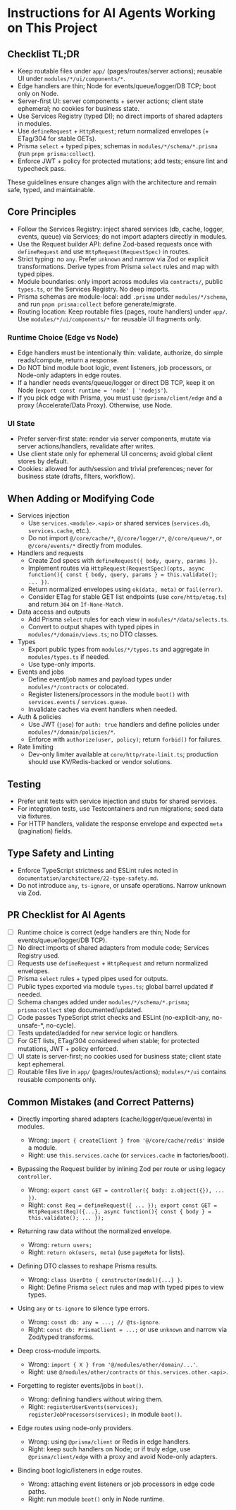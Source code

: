 # Instructions for AI Agents Working on This Project

## Checklist TL;DR

- Keep routable files under `app/` (pages/routes/server actions); reusable UI under `modules/*/ui/components/*`.
- Edge handlers are thin; Node for events/queue/logger/DB TCP; boot only on Node.
- Server-first UI: server components + server actions; client state ephemeral; no cookies for business state.
- Use Services Registry (typed DI); no direct imports of shared adapters in modules.
- Use `defineRequest` + `HttpRequest`; return normalized envelopes (+ ETag/304 for stable GETs).
- Prisma `select` + typed pipes; schemas in `modules/*/schema/*.prisma` (run `pnpm prisma:collect`).
- Enforce JWT + policy for protected mutations; add tests; ensure lint and typecheck pass.

These guidelines ensure changes align with the architecture and remain safe, typed, and maintainable.

## Core Principles

- Follow the Services Registry: inject shared services (db, cache, logger, events, queue) via Services; do not import adapters directly in modules.
- Use the Request builder API: define Zod-based requests once with `defineRequest` and use `HttpRequest(RequestSpec)` in routes.
- Strict typing: no `any`. Prefer `unknown` and narrow via Zod or explicit transformations. Derive types from Prisma `select` rules and map with typed pipes.
- Module boundaries: only import across modules via `contracts/`, public `types.ts`, or the Services Registry. No deep imports.
- Prisma schemas are module-local: add `.prisma` under `modules/*/schema`, and run `pnpm prisma:collect` before generate/migrate.
- Routing location: Keep routable files (pages, route handlers) under `app/`. Use `modules/*/ui/components/*` for reusable UI fragments only.

### Runtime Choice (Edge vs Node)

- Edge handlers must be intentionally thin: validate, authorize, do simple reads/compute, return a response.
- Do NOT bind module boot logic, event listeners, job processors, or Node-only adapters in edge routes.
- If a handler needs events/queue/logger or direct DB TCP, keep it on Node (`export const runtime = 'node' | 'nodejs'`).
- If you pick edge with Prisma, you must use `@prisma/client/edge` and a proxy (Accelerate/Data Proxy). Otherwise, use Node.

### UI State

- Prefer server-first state: render via server components, mutate via server actions/handlers, revalidate after writes.
- Use client state only for ephemeral UI concerns; avoid global client stores by default.
- Cookies: allowed for auth/session and trivial preferences; never for business state (drafts, filters, workflow).

## When Adding or Modifying Code

- Services injection
  - Use `services.<module>.<api>` or shared services (`services.db`, `services.cache`, etc.).
  - Do not import `@/core/cache/*`, `@/core/logger/*`, `@/core/queue/*`, or `@/core/events/*` directly from modules.
- Handlers and requests
  - Create Zod specs with `defineRequest({ body, query, params })`.
  - Implement routes via `HttpRequest(RequestSpec)(opts, async function(){ const { body, query, params } = this.validate(); ... })`.
  - Return normalized envelopes using `ok(data, meta)` or `fail(error)`.
  - Consider ETag for stable GET list endpoints (use `core/http/etag.ts`) and return `304` on `If-None-Match`.
- Data access and outputs
  - Add Prisma `select` rules for each view in `modules/*/data/selects.ts`.
  - Convert to output shapes with typed pipes in `modules/*/domain/views.ts`; no DTO classes.
- Types
  - Export public types from `modules/*/types.ts` and aggregate in `modules/types.ts` if needed.
  - Use type-only imports.
- Events and jobs
  - Define event/job names and payload types under `modules/*/contracts` or colocated.
  - Register listeners/processors in the module `boot()` with `services.events` / `services.queue`.
  - Invalidate caches via event handlers when needed.
- Auth & policies
  - Use JWT (`jose`) for `auth: true` handlers and define policies under `modules/*/domain/policies/*`.
  - Enforce with `authorize(user, policy)`; return `forbid()` for failures.
- Rate limiting
  - Dev-only limiter available at `core/http/rate-limit.ts`; production should use KV/Redis-backed or vendor solutions.

## Testing

- Prefer unit tests with service injection and stubs for shared services.
- For integration tests, use Testcontainers and run migrations; seed data via fixtures.
- For HTTP handlers, validate the response envelope and expected `meta` (pagination) fields.

## Type Safety and Linting

- Enforce TypeScript strictness and ESLint rules noted in `documentation/architecture/22-type-safety.md`.
- Do not introduce `any`, `ts-ignore`, or unsafe operations. Narrow unknown via Zod.

## PR Checklist for AI Agents

- [ ] Runtime choice is correct (edge handlers are thin; Node for events/queue/logger/DB TCP).
- [ ] No direct imports of shared adapters from module code; Services Registry used.
- [ ] Requests use `defineRequest` + `HttpRequest` and return normalized envelopes.
- [ ] Prisma `select` rules + typed pipes used for outputs.
- [ ] Public types exported via module `types.ts`; global barrel updated if needed.
- [ ] Schema changes added under `modules/*/schema/*.prisma`; `prisma:collect` step documented/updated.
- [ ] Code passes TypeScript strict checks and ESLint (no-explicit-any, no-unsafe-\*, no-cycle).
- [ ] Tests updated/added for new service logic or handlers.
- [ ] For GET lists, ETag/304 considered when stable; for protected mutations, JWT + policy enforced.
- [ ] UI state is server-first; no cookies used for business state; client state kept ephemeral.
- [ ] Routable files live in `app/` (pages/routes/actions); `modules/*/ui` contains reusable components only.

## Common Mistakes (and Correct Patterns)

- Directly importing shared adapters (cache/logger/queue/events) in modules.
  - Wrong: `import { createClient } from '@/core/cache/redis'` inside a module.
  - Right: use `this.services.cache` (or `services.cache` in factories/boot).

- Bypassing the Request builder by inlining Zod per route or using legacy `controller`.
  - Wrong: `export const GET = controller({ body: z.object({}), ... })`.
  - Right: `const Req = defineRequest({ ... }); export const GET = HttpRequest(Req)({...}, async function(){ const { body } = this.validate(); ... });`

- Returning raw data without the normalized envelope.
  - Wrong: `return users;`
  - Right: `return ok(users, meta)` (use `pageMeta` for lists).

- Defining DTO classes to reshape Prisma results.
  - Wrong: `class UserDto { constructor(model){...} }`.
  - Right: Define Prisma `select` rules and map with typed pipes to view types.

- Using `any` or `ts-ignore` to silence type errors.
  - Wrong: `const db: any = ...; // @ts-ignore`.
  - Right: `const db: PrismaClient = ...;` or use `unknown` and narrow via Zod/typed transforms.

- Deep cross-module imports.
  - Wrong: `import { X } from '@/modules/other/domain/...'`.
  - Right: use `@/modules/other/contracts` or `this.services.other.<api>`.

- Forgetting to register events/jobs in `boot()`.
  - Wrong: defining handlers without wiring them.
  - Right: `registerUserEvents(services); registerJobProcessors(services);` in module `boot()`.

- Edge routes using node-only providers.
  - Wrong: using `@prisma/client` or Redis in edge handlers.
  - Right: keep such handlers on Node; or if truly edge, use `@prisma/client/edge` with a proxy and avoid Node-only adapters.
- Binding boot logic/listeners in edge routes.
  - Wrong: attaching event listeners or job processors in edge code paths.
  - Right: run module `boot()` only in Node runtime.
